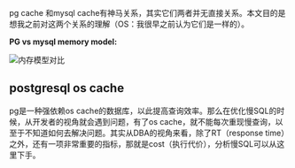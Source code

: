 pg cache 和mysql cache有神马关系，其实它们两者并无直接关系。本文目的是想我之前对这两个关系的理解（OS：我很早之前认为它们是一样的）。

**PG vs mysql memory model:**

![内存模型对比](https://i-blog.csdnimg.cn/blog_migrate/9d690e4702f2529c41049ba4924adcb2.png)


## postgresql os cache

pg是一种强依赖os cache的数据库，以此提高查询效率。那么在优化慢SQL的时候，从开发者的视角就会遇到问题，有了os cache，就不能每次重现慢查询，以至于不知道如何去解决问题。其实从DBA的视角来看，除了RT（response time）之外，还有一项非常重要的指标，那就是cost（执行代价），分析慢SQL可以从这里下手。


